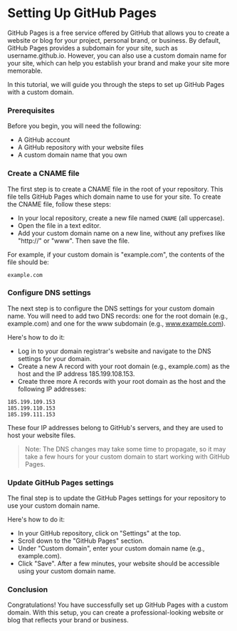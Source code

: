 # Setting Up GitHub Pages
GitHub Pages is a free service offered by GitHub that allows you to create a website or blog for your project, personal brand, or business. By default, GitHub Pages provides a subdomain for your site, such as username.github.io. However, you can also use a custom domain name for your site, which can help you establish your brand and make your site more memorable.

In this tutorial, we will guide you through the steps to set up GitHub Pages with a custom domain.

### Prerequisites
Before you begin, you will need the following:

* A GitHub account
* A GitHub repository with your website files
* A custom domain name that you own

### Create a CNAME file
The first step is to create a CNAME file in the root of your repository. This file tells GitHub Pages which domain name to use for your site. To create the CNAME file, follow these steps:

* In your local repository, create a new file named `CNAME` (all uppercase).
* Open the file in a text editor.
* Add your custom domain name on a new line, without any prefixes like "http://" or "www". Then save the file.

For example, if your custom domain is "example.com", the contents of the file should be:

```
example.com
```

### Configure DNS settings
The next step is to configure the DNS settings for your custom domain name. You will need to add two DNS records: one for the root domain (e.g., example.com) and one for the www subdomain (e.g., www.example.com).

Here's how to do it:

* Log in to your domain registrar's website and navigate to the DNS settings for your domain.
* Create a new A record with your root domain (e.g., example.com) as the host and the IP address 185.199.108.153.
* Create three more A records with your root domain as the host and the following IP addresses:

```
185.199.109.153
185.199.110.153
185.199.111.153
```

These four IP addresses belong to GitHub's servers, and they are used to host your website files.

> Note: The DNS changes may take some time to propagate, so it may take a few hours for your custom domain to start working with GitHub Pages.

### Update GitHub Pages settings
The final step is to update the GitHub Pages settings for your repository to use your custom domain name.

Here's how to do it:

* In your GitHub repository, click on "Settings" at the top.
* Scroll down to the "GitHub Pages" section.
* Under "Custom domain", enter your custom domain name (e.g., example.com).
* Click "Save".
After a few minutes, your website should be accessible using your custom domain name.

### Conclusion
Congratulations! You have successfully set up GitHub Pages with a custom domain. With this setup, you can create a professional-looking website or blog that reflects your brand or business.